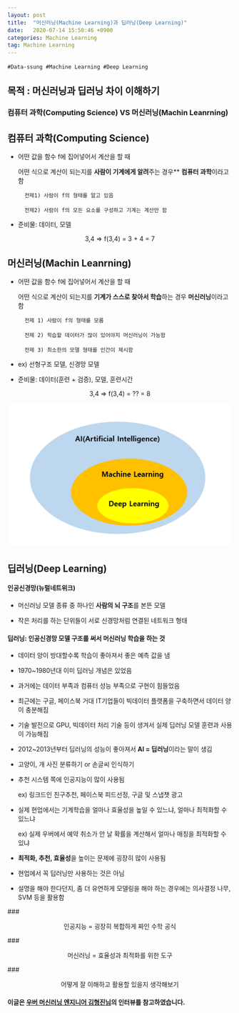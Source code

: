 ```yaml
---
layout: post
title:  "머신러닝(Machine Learning)과 딥러닝(Deep Learning)"
date:   2020-07-14 15:50:46 +0900
categories: Machine Learning
tag: Machine Learning
---
```


`#Data-ssung #Machine Learning #Deep Learning`

목적 : 머신러닝과 딥러닝 차이 이해하기
---

### 컴퓨터 과학(Computing Science) VS 머신러닝(Machin Leanrning)


컴퓨터 과학(Computing Science) 
---
- 어떤 값을 함수 f에 집어넣어서 계산을 할 때

    어떤 식으로 계산이 되는지를 **사람이 기계에게 알려**주는 경우** **컴퓨터 과학**이라고 함

        전제1) 사람이 f의 형태를 알고 있음

        전제2) 사람이 f의 모든 요소를 구성하고 기계는 계산만 함

 

- 준비물: 데이터, 모델

 <center>3,4 => f(3,4) = 3 + 4 = 7</center>
 


머신러닝(Machin Leanrning)
---
- 어떤 값을 함수 f에 집어넣어서 계산을 할 때

    어떤 식으로 계산이 되는지를 **기계가 스스로 찾아서 학습**하는 경우 **머신러닝**이라고 함

 

        전제 1) 사람이 f의 형태를 모름

        전제 2) 학습할 데이터가 많이 있어야지 머신러닝이 가능함

        전제 3) 최소한의 모델 형태를 인간이 제시함

- ex) 선형구조 모델, 신경망 모델

- 준비물: 데이터(훈련 + 검증), 모델, 훈련시간 

 

<center>3,4 => f(3,4) = ?? = 8</center>


![](https://raw.githubusercontent.com/Data-ssung/Data-ssung.github.io/master/img/머신러닝딥러닝.PNG)
 


딥러닝(Deep Learning)
---
#### 인공신경망(뉴럴네트위크)

- 머신러닝 모델 종류 중 하나인 **사람의 뇌 구조**를 본뜬 모델

- 작은 처리를 하는 단위들이 서로 신경망처럼 연결된 네트워크 형태

 

#### 딥러닝: 인공신경망 모델 구조를 써서 머신러닝 학습을 하는 것

- 데이터 양이 방대할수록 학습이 좋아져서 좋은 예측 값을 냄

- 1970~1980년대 이미 딥러닝 개념은 있었음

- 과거에는 데이터 부족과 컴퓨터 성능 부족으로 구현이 힘들었음

- 최근에는 구글, 페이스북 거대 IT기업들이 빅데이터 플랫폼을 구축하면서 데이터 양이 충분해짐

- 기술 발전으로 GPU, 빅데이터 처리 기술 등이 생겨서 실제 딥러닝 모델 훈련과 사용이 가능해짐

- 2012~2013년부터 딥러닝의 성능이 좋아져서 **AI = 딥러닝**이라는 말이 생김

- 고양이, 개 사진 분류하기 or 손글씨 인식하기 

- 추천 시스템 쪽에 인공지능이 많이 사용됨

    ex) 링크드인 친구추천, 페이스북 피드선정, 구글 및 스냅챗 광고 

- 실제 현업에서는 기계학습을 얼마나 효율성을 높일 수 있느냐, 얼마나 최적화할 수 있느냐

    ex) 실제 우버에서 예약 취소가 안 날 확률을 계산해서 얼마나 매칭을 최적화할 수 있냐

- **최적화, 추천, 효율성**을 높이는 문제에 굉장히 많이 사용됨

- 현업에서 꼭 딥러닝만 사용하는 것은 아님

- 설명을 해야 한다던지, 좀 더 유연하게 모델링을 해야 하는 경우에는 의사결정 나무, SVM 등을 활용함


###<center>인공지능 = 굉장히 복합하게 짜인 수학 공식</center>

###<center>머신러닝 = 효율성과 최적화를 위한 도구</center>

###<center>어떻게 잘 이해하고 활용할  있을지 생각해보기</center>


#### 이글은 [우버 머신러닝 엔지니어 김형진님][H]의 인터뷰를 참고하였습니다.

[H]: https://www.youtube.com/watch?v=aF03asAmQbY